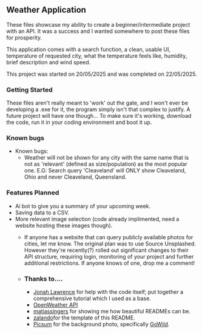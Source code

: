 ## Weather Application

These files showcase my ability to create a beginner/intermediate project with an API. It was a success and I wanted somewhere to post these files for prosperity.

This application comes with a search function, a clean, usable UI, temperature of requested city, what the temperature feels like, humidity, brief description and wind speed.

This project was started on 20/05/2025 and was completed on 22/05/2025.

### Getting Started
These files aren't really meant to 'work' out the gate, and I won't ever be developing a .exe for it, the program simply isn't that complex to justify. A future project will have one though... To make sure it's working, download the code, run it in your coding environment and boot it up. 

### Known bugs
- Known bugs:
  - Weather will not be shown for any city with the same name that is not as 'relevant' (defined as size/population) as the most popular one. E.G: Search query 'Cleaveland' will ONLY show Cleaveland, Ohio and never Cleaveland, Queensland.
 
### Features Planned
- Ai bot to give you a summary of your upcoming week.
- Saving data to a CSV.
- More relevant image selection (code already implimented, need a website hosting these images though).
  - If anyone has a website that can query publicly available photos for cities, let me know. The original plan was to use Source Unsplashed. However they're recently(?) rolled out significant changes to their API structure, requiring login, monitoring of your project and further additional restrictions. If anyone knows of one, drop me a comment!
 
  - ### Thanks to....
    - [Jonah Lawrence](https://www.youtube.com/@DevProTips) for help with the code itself; put together a comprehensive tutorial which I used as a base.
    - [OpenWeather API](https://openweathermap.org/api)
    - [matiassingers](https://github.com/matiassingers/awesome-readme) for showing me how beautiful READMEs can be.
    - [zalando](https://github.com/zalando/zalando-howto-open-source/blob/master/READMEtemplate.md#readme)for the template of this README.
    - [Picsum](https://picsum.photos/) for the background photo, specifically [GoWild](https://unsplash.com/photos/snow-mountain-with-few-white-clouds-V0yAek6BgGk).



